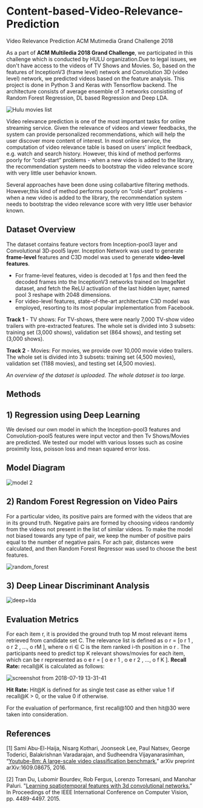 # Content-based-Video-Relevance-Prediction
Video Relevance Prediction ACM Mutimedia Grand Challenge 2018

   As a part of **ACM Multiledia 2018 Grand Challenge**, we participated in this challenge which is conducted by HULU organization.Due to legal issues, we don't have access to the videos of TV Shows and Movies. So, based on the features of InceptionV3 (frame level) network and Convolution 3D (video level) network, we predicted videos based on the feature analysis. This project is done in Python 3 and Keras with Tensorflow backend. The architecture consists of average ensemble of 3 networks consisting of Random Forest Regression, DL based Regression and Deep LDA.

   
![Hulu movies list](https://user-images.githubusercontent.com/22872200/47040773-bec19700-d1a4-11e8-89c2-07b6f1d4619d.jpg)

   Video relevance prediction is one of the most important tasks for online streaming service. Given the relevance of videos
and viewer feedbacks, the system can provide personalized recommendations, which will help the user discover more
content of interest. In most online service, the computation of video relevance table is based on users’ implicit feedback,
e.g. watch and search history. However, this kind of method performs poorly for “cold-start” problems - when a new video
is added to the library, the recommendation system needs to bootstrap the video relevance score with very little user
behavior known.

   Several approaches have been done using collabartive filtering methods. However,this kind of method performs poorly on “cold-start” problems - when a new video is added to the library, the recommendation system needs to bootstrap the video relevance score with very little user behavior known.

## Dataset Overview


   The dataset contains feature vectors from Inception-pool3 layer and Convolutional 3D-pool5 layer. Inception Network was used to generate **frame-level** features and C3D model was used to generate **video-level features**. 
   * For frame-level features, video is decoded at 1 fps and then feed the decoded frames into the InceptionV3 networks trained on ImageNet dataset, and fetch the ReLU activation of the last hidden layer, named pool 3 reshape with 2048 dimensions. 
   * For video-level features, state-of-the-art architecture C3D model was employed, resorting to its most popular implementation from Facebook.

**Track 1** - TV shows: For TV-shows, there were nearly 7,000 TV-show video trailers with pre-extracted features. The whole set is divided into 3 subsets: training set (3,000 shows), validation set (864 shows), and testing set (3,000 shows).

**Track 2** - Movies: For movies, we provide over 10,000 movie video trailers. The whole set is divided into 3 subsets:
training set (4,500 movies), validation set (1188 movies), and testing set (4,500 movies).

*An overview of the dataset is uploaded. The whole dataset is too large.* 

## Methods

## 1) Regression using Deep Learning
We devised our own model in which the Inception-pool3 features and Convolution-pool5 features were input vector and then Tv Shows/Movies are predicted. We tested our model with various losses such as cosine proximity loss, poisson loss and mean squared error loss.
## Model Diagram 

![model 2](https://user-images.githubusercontent.com/22872200/43414463-6ff49618-9450-11e8-9f26-f2ca5de33204.png)

## 2) Random Forest Regression on Video Pairs

For a particular video, its positive pairs are formed with the videos that are in its ground truth. Negative pairs are formed
by choosing videos randomly from the videos not present in the list of similar videos. To make the model not biased towards any type of pair, we keep the number of positive pairs equal to the number of negative pairs. For ach pair, distances were calculated, and then Random Forest Regressor was used to choose the best features.

![random_forest](https://user-images.githubusercontent.com/22872200/49464146-22b92100-f820-11e8-8359-7e1134818889.png)

## 3) Deep Linear Discriminant Analysis

![deep+lda](https://user-images.githubusercontent.com/22872200/49464229-57c57380-f820-11e8-8a02-e3c26572d3ef.png)

## Evaluation Metrics
For each item r, it is provided the ground truth top M most relevant items retrieved from candidate set C. The relevance list is defined as o r = [o r 1 , o r 2 , ..., o rM ], where o ri ∈ C is the item ranked i-th position in o r . The participants need to predict top K relevant shows/movies for each item, which can be r represented as o e r = [ o e r 1 , o e r 2 , ..., o f K ].
**Recall Rate:** recall@K is calculated as follows:

![screenshot from 2018-07-19 13-31-41](https://user-images.githubusercontent.com/22872200/42930346-5e7c67fc-8b5a-11e8-9e38-892c990d791b.png)


**Hit Rate:**  Hit@K is defined for as single test case as either value 1 if recall@K > 0, or the value 0 if otherwise.

For the evaluation of performance, first recall@100 and then hit@30 were taken into consideration.

## References
[1] Sami Abu-El-Haija, Nisarg Kothari, Joonseok Lee, Paul Natsev, George Toderici, Balakrishnan Varadarajan, and Sudheendra Vijayanarasimhan, “[Youtube-8m: A large-scale video classification benchmark.](https://arxiv.org/abs/1609.08675)” arXiv preprint arXiv:1609.08675, 2016.

[2] Tran Du, Lubomir Bourdev, Rob Fergus, Lorenzo Torresani, and Manohar Paluri. "[Learning spatiotemporal features with 3d convolutional networks.](https://arxiv.org/abs/1412.0767)” In Proceedings of the IEEE International Conference on Computer Vision, pp. 4489-4497. 2015.

